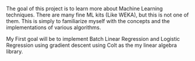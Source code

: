 The goal of this project is to learn more about Machine Learning techniques.
There are many fine ML kits (Like WEKA), but this is not one of them.
This is simply to familiarize myself with the concepts and the implementations of various algorithms.

My First goal will be to implement Batch Linear Regression and Logistic Regression using gradient descent using Colt as
the my linear algebra library.

